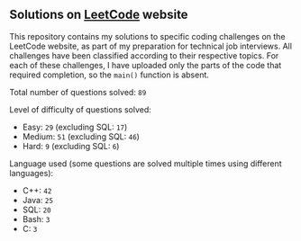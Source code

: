 ## Solutions on [LeetCode](https://leetcode.com/) website

This repository contains my solutions to specific coding challenges on the LeetCode website, as part of my preparation for technical job interviews. All challenges have been classified according to their respective topics. For each of these challenges, I have uploaded only the parts of the code that required completion, so the `main()` function is absent.

Total number of questions solved: `89`

Level of difficulty of questions solved:
* Easy: `29` (excluding SQL: `17`)
* Medium: `51` (excluding SQL: `46`)
* Hard: `9` (excluding SQL: `6`)

Language used (some questions are solved multiple times using different languages):
* C++: `42`
* Java: `25`
* SQL: `20`
* Bash: `3`
* C: `3`
